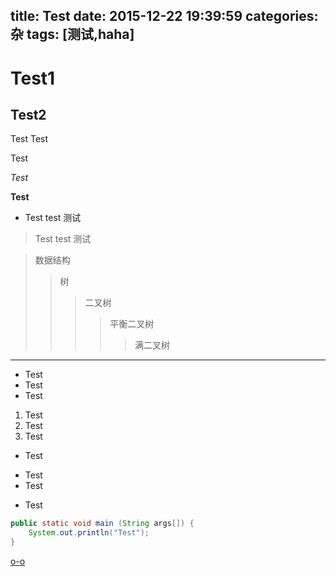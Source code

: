 title: Test
date: 2015-12-22 19:39:59
categories: 杂
tags: [测试,haha]
---
# Test1
## Test2

Test Test

Test

*Test*

**Test**
<!--more-->
* Test test 测试

> Test test 测试

>数据结构
>>树
>>>二叉树
>>>>平衡二叉树
>>>>>满二叉树

---

- Test
- Test
- Test

1. Test
2. Test
3. Test

- Test
 + Test
 + Test
- Test

```java
public static void main (String args[]) {
	System.out.println("Test");
}
```

[o-o](https://github.com/htxf/htxf.github.io.git)
<!--more-->
